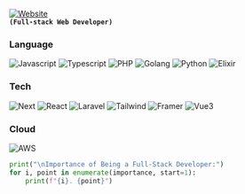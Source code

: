 <a href="https://fiqtor.xyz"><img alt="Website" src="https://img.shields.io/badge/portofolio-rafii.site-white?style=flat&logo=email"></a>
<br>
**`(Full-stack Web Developer)`**
### Language

![Javascript](https://img.shields.io/badge/Javascript-white?logo=javascript)
![Typescript](https://img.shields.io/badge/Typescript-white?logo=typescript)
![PHP](https://img.shields.io/badge/PHP-white?logo=php)
![Golang](https://img.shields.io/badge/Golang-white?logo=go)
![Python](https://img.shields.io/badge/Python-white?logo=python)
![Elixir](https://img.shields.io/badge/Elixir-white?logo=elixir&logoColor=purple)

### Tech

![Next](https://img.shields.io/badge/Next_JS-white?logo=nextdotjs&logoColor=black)
![React](https://img.shields.io/badge/React_JS-white?logo=react)
![Laravel](https://img.shields.io/badge/Laravel-white?logo=laravel)
![Tailwind](https://img.shields.io/badge/Tailwind-white?logo=tailwind-css)
![Framer](https://img.shields.io/badge/Framer_Motion-white?logo=framer&logoColor=black)
![Vue3](https://img.shields.io/badge/-Vue-4fc08d?style=flat&logo=vuedotjs&logoColor=fff)

### Cloud
![AWS](https://img.shields.io/badge/Amazon_AWS-white?logo=amazonaws&logoColor=orange)


```python
print("\nImportance of Being a Full-Stack Developer:")
for i, point in enumerate(importance, start=1):
    print(f"{i}. {point}")
```
